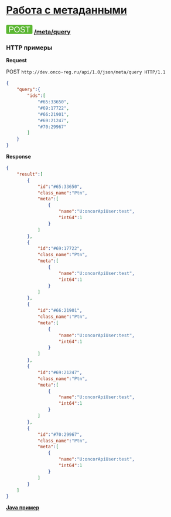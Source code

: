 [Работа с метаданными](../index.md)
===================================

### ![POST](../../../../img/post.png) [/meta/query](../index.md)

### HTTP примеры

**Request**

POST `http://dev.onco-reg.ru/api/1.0/json/meta/query HTTP/1.1`
```json
{
    "query":{
        "ids":[
            "#65:33650",
            "#69:17722",
            "#66:21901",
            "#69:21247",
            "#70:29967"
        ]
    }
}
```

**Response**
```json
{
    "result":[
        {
            "id":"#65:33650",
            "class_name":"Ptn",
            "meta":[
                {
                    "name":"U:oncorApiUser:test",
                    "int64":1
                }
            ]
        },
        {
            "id":"#69:17722",
            "class_name":"Ptn",
            "meta":[
                {
                    "name":"U:oncorApiUser:test",
                    "int64":1
                }
            ]
        },
        {
            "id":"#66:21901",
            "class_name":"Ptn",
            "meta":[
                {
                    "name":"U:oncorApiUser:test",
                    "int64":1
                }
            ]
        },
        {
            "id":"#69:21247",
            "class_name":"Ptn",
            "meta":[
                {
                    "name":"U:oncorApiUser:test",
                    "int64":1
                }
            ]
        },
        {
            "id":"#70:29967",
            "class_name":"Ptn",
            "meta":[
                {
                    "name":"U:oncorApiUser:test",
                    "int64":1
                }
            ]
        }
    ]
}
```

**[Java пример](queryJava.md)**

